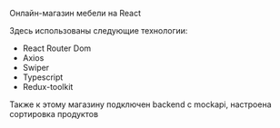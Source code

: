 Онлайн-магазин мебели на React

Здесь использованы следующие технологии:

- React Router Dom
- Axios
- Swiper
- Typescript
- Redux-toolkit

Также к этому магазину подключен backend с mockapi, настроена сортировка продуктов
